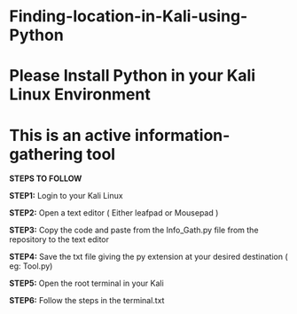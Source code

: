 # Finding-location-in-Kali-using-Python
# Please Install Python in your Kali Linux Environment 
# This is an active information-gathering tool 

**STEPS TO FOLLOW**

**STEP1:** Login to your Kali Linux

**STEP2:** Open a text editor ( Either leafpad or Mousepad ) 

**STEP3:** Copy the code and paste from the Info_Gath.py file from the repository to the text editor 

**STEP4:** Save the txt file giving the py extension at your desired destination ( eg: Tool.py)

**STEP5:** Open the root terminal in your Kali 

**STEP6:** Follow the steps in the terminal.txt 


 




